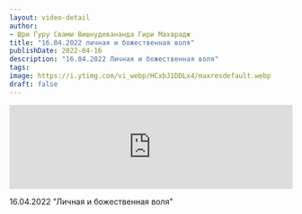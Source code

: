 ```yaml
---
layout: video-detail
author:
- Шри Гуру Свами Вишнудевананда Гири Махарадж
title: "16.04.2022 личная и божественная воля"
publishDate: 2022-04-16
description: "16.04.2022 Личная и божественная воля"
tags: 
image: https://i.ytimg.com/vi_webp/HCxbJ1DDLx4/maxresdefault.webp
draft: false
---
```


<iframe width="100%" src="https://www.youtube.com/embed/HCxbJ1DDLx4" frameborder="0" allowfullscreen=""></iframe> 

 16.04.2022 "Личная и божественная воля"

  

 